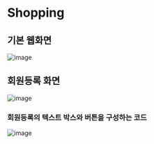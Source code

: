 # Shopping
## 기본 웹화면
![image](https://user-images.githubusercontent.com/102014376/186064407-795edd45-9209-466c-8bc3-c65253cc5116.png)

## 회원등록 화면
![image](https://user-images.githubusercontent.com/102014376/186064553-bdc06db3-9809-4595-b885-1a9b2f5e557c.png)

### 회원등록의 텍스트 박스와 버튼을 구성하는 코드
![image](https://user-images.githubusercontent.com/102014376/186083983-83097fb5-6938-47d4-9733-38f630626558.png)




